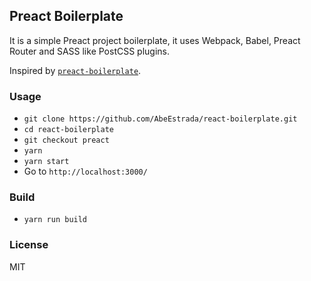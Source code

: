 ## Preact Boilerplate

It is a simple Preact project boilerplate, it uses Webpack, Babel, Preact Router and SASS like PostCSS plugins.

Inspired by [`preact-boilerplate`](https://github.com/developit/preact-boilerplate).

### Usage

- `git clone https://github.com/AbeEstrada/react-boilerplate.git`
- `cd react-boilerplate`
- `git checkout preact`
- `yarn`
- `yarn start`
- Go to `http://localhost:3000/`

### Build

- `yarn run build`

### License

MIT
